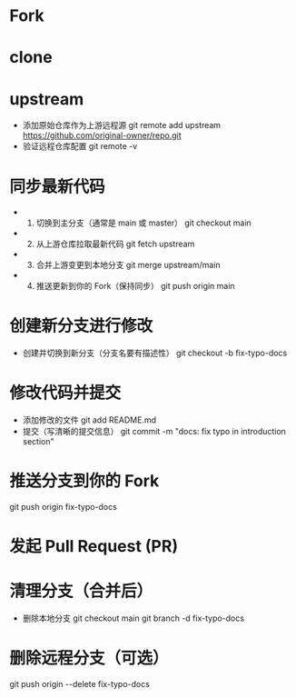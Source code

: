 # Fork
# clone
# upstream
- 添加原始仓库作为上游远程源
  git remote add upstream https://github.com/original-owner/repo.git
- 验证远程仓库配置
  git remote -v
# 同步最新代码
- 1. 切换到主分支（通常是 main 或 master）
  git checkout main
- 2. 从上游仓库拉取最新代码
  git fetch upstream
- 3. 合并上游变更到本地分支
  git merge upstream/main
- 4. 推送更新到你的 Fork（保持同步）
  git push origin main

# 创建新分支进行修改
- 创建并切换到新分支（分支名要有描述性）
  git checkout -b fix-typo-docs

# 修改代码并提交
- 添加修改的文件
  git add README.md
- 提交（写清晰的提交信息）
  git commit -m "docs: fix typo in introduction section"

# 推送分支到你的 Fork
  git push origin fix-typo-docs

# 发起 Pull Request (PR)

# 清理分支（合并后）
- 删除本地分支
  git checkout main
  git branch -d fix-typo-docs

# 删除远程分支（可选）
git push origin --delete fix-typo-docs
